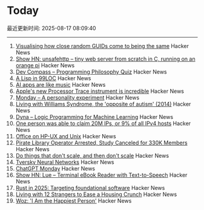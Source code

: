 # Today

最近更新时间: 2025-08-17 08:09:40

--- 
1. [Visualising how close random GUIDs come to being the same](https://www.guidsmash.com) Hacker News
2. [Show HN: unsafehttp – tiny web server from scratch in C, running on an orange pi](http://unsafehttp.benren.au) Hacker News
3. [Dev Compass – Programming Philosophy Quiz](https://treeform.github.io/devcompas/) Hacker News
4. [A Lisp in 99LOC](https://github.com/Robert-van-Engelen/tinylisp) Hacker News
5. [AI apps are like music](https://aimode.substack.com/p/ai-apps-are-like-music) Hacker News
6. [Apple's new Processor Trace instrument is incredible](https://victorwynne.com/processor-trace-instrument/) Hacker News
7. [Monday – A personality experiment](https://chatgpt.com/g/g-67ec3b78892481918c89067962526695-monday) Hacker News
8. [Living with Williams Syndrome, the 'opposite of autism' (2014)](https://www.bbc.com/news/health-26888280) Hacker News
9. [Dyna – Logic Programming for Machine Learning](https://dyna.org/) Hacker News
10. [One person was able to claim 20M IPs, or 9% of all IPv4 hosts](https://lists.nanog.org/archives/list/nanog@lists.nanog.org/thread/MMCCEQKA4UPGGWFWEBWLYKHTYCAOQIZS/#MMCCEQKA4UPGGWFWEBWLYKHTYCAOQIZS) Hacker News
11. [Office on HP-UX and Unix](https://www.openpa.net/hp-ux_office.html) Hacker News
12. [Pirate Library Operator Arrested, Study Canceled for 330K Members](https://torrentfreak.com/pirate-library-operator-arrested-study-canceled-for-330k-members-250814/) Hacker News
13. [Do things that don't scale, and then don't scale](https://derwiki.medium.com/do-things-that-dont-scale-and-then-don-t-scale-9fd2cd7e2156) Hacker News
14. [Tversky Neural Networks](https://gonzoml.substack.com/p/tversky-neural-networks) Hacker News
15. [ChatGPT Monday](https://chatgpt.com/g/g-67ec3b78892481918c89067962526695-monday) Hacker News
16. [Show HN: Lue – Terminal eBook Reader with Text-to-Speech](https://github.com/superstarryeyes/lue) Hacker News
17. [Rust in 2025: Targeting foundational software](https://smallcultfollowing.com/babysteps/blog/2025/03/10/rust-2025-intro/) Hacker News
18. [Living with 12 Strangers to Ease a Housing Crunch](http://www.bloomberg.com/news/articles/2025-08-15/cohousing-in-europe-is-helping-ease-the-housing-crunch) Hacker News
19. [Woz: 'I Am the Happiest Person'](https://daringfireball.net/linked/2025/08/15/woz-on-slashdot) Hacker News
